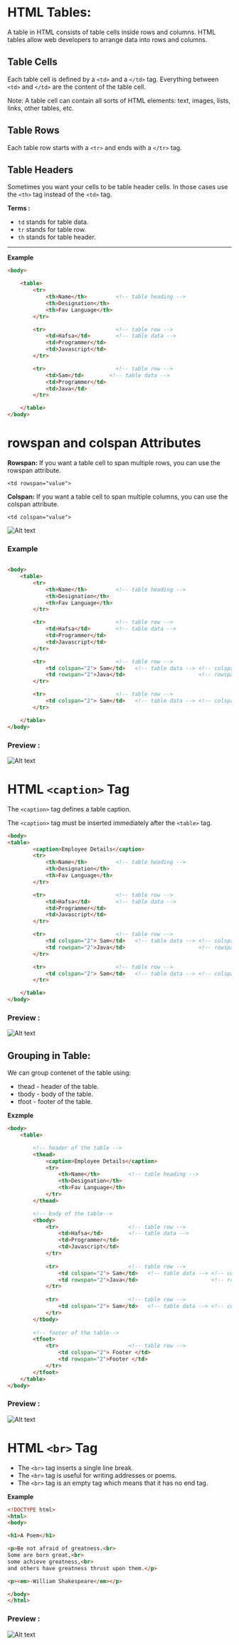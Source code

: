 # HTML Tables:
A table in HTML consists of table cells inside rows and columns.
HTML tables allow web developers to arrange data into rows and columns.

## Table Cells
Each table cell is defined by a `<td>` and a `</td>` tag.
Everything between `<td>` and `</td>` are the content of the table cell.

Note:  A table cell can contain all sorts of HTML elements: text, images, lists, links, other tables, etc.

## Table Rows
Each table row starts with a `<tr>` and ends with a `</tr>` tag.

## Table Headers
Sometimes you want your cells to be table header cells. In those cases use the `<th>` tag instead of the `<td>` tag.

**Terms :**
* `td` stands for table data.
* `tr` stands for table row.
* `th` stands for table header.

----

**Example**
```html
<body>

    <table>
        <tr>
            <th>Name</th>         <!-- table heading -->
            <th>Designation</th>
            <th>Fav Language</th>
        </tr>

        <tr>                      <!-- table row -->
            <td>Hafsa</td>        <!-- table data -->
            <td>Programmer</td>
            <td>Javascript</td>
        </tr>

        <tr>                      <!-- table row -->
            <td>Sam</td>        <!-- table data -->
            <td>Programmer</td>
            <td>Java</td>
        </tr>

    </table>
</body>
```

# rowspan and colspan Attributes
**Rowspan:** If you want a table cell to span multiple rows, you can use the rowspan attribute.

```
<td rowspan="value">
```

**Colspan:** If you want a table cell to span multiple columns, you can use the colspan attribute.

```
<td colspan="value">
```

![Alt text](/Tutorial/Images/image.png)

### **Example**
```html

<body>
    <table>
        <tr>
            <th>Name</th>         <!-- table heading -->
            <th>Designation</th>
            <th>Fav Language</th>
        </tr>

        <tr>                      <!-- table row -->
            <td>Hafsa</td>        <!-- table data -->
            <td>Programmer</td>
            <td>Javascript</td>
        </tr>

        <tr>                      <!-- table row -->
            <td colspan="2"> Sam</td>   <!-- table data --> <!-- colspan="2" means it takes 2 column spaces -->
            <td rowspan="2">Java</td>                       <!-- rowspan="2" means it takes 2 row spaces -->
        </tr>

        <tr>                      <!-- table row -->
            <td colspan="2"> Sam</td>   <!-- table data --> <!-- colspan="2" means it takes 2 column spaces -->
        </tr>

    </table>
</body>
```

### Preview :

![Alt text](/Tutorial/Images/TableSection/image-1.png)

# HTML `<caption>` Tag
The `<caption>` tag defines a table caption.

The `<caption>` tag must be inserted immediately after the `<table>` tag.

```html
<body>
<table>
        <caption>Employee Details</caption>
        <tr>
            <th>Name</th>         <!-- table heading -->
            <th>Designation</th>
            <th>Fav Language</th>
        </tr>

        <tr>                      <!-- table row -->
            <td>Hafsa</td>        <!-- table data -->
            <td>Programmer</td>
            <td>Javascript</td>
        </tr>

        <tr>                      <!-- table row -->
            <td colspan="2"> Sam</td>   <!-- table data --> <!-- colspan="2" means it takes 2 column spaces -->
            <td rowspan="2">Java</td>                       <!-- rowspan="2" means it takes 2 row spaces -->
        </tr>

        <tr>                      <!-- table row -->
            <td colspan="2"> Sam</td>   <!-- table data --> <!-- colspan="2" means it takes 2 column spaces -->
        </tr>

    </table>
</body>
```

### Preview :
![Alt text](/Tutorial/Images/TableSection/image-2.png)

## Grouping in Table:
We can group contenet of the table using:
* thead - header of the table.
* tbody - body of the table.
* tfoot - footer of the table.

**Exzmple**
```html
<body>
    <table>

        <!-- header of the table -->
        <thead>           
            <caption>Employee Details</caption>
            <tr>
                <th>Name</th>         <!-- table heading -->
                <th>Designation</th>
                <th>Fav Language</th>
            </tr>
        </thead>

        <!-- body of the table-->
        <tbody>   
            <tr>                      <!-- table row -->
                <td>Hafsa</td>        <!-- table data -->
                <td>Programmer</td>
                <td>Javascript</td>
            </tr>
    
            <tr>                      <!-- table row -->
                <td colspan="2"> Sam</td>   <!-- table data --> <!-- colspan="2" means it takes 2 column spaces -->
                <td rowspan="2">Java</td>                       <!-- rowspan="2" means it takes 2 row spaces -->
            </tr>
    
            <tr>                      <!-- table row -->
                <td colspan="2"> Sam</td>   <!-- table data --> <!-- colspan="2" means it takes 2 column spaces -->
            </tr>
        </tbody>
  
        <!-- footer of the table-->
        <tfoot> 
            <tr>                      <!-- table row -->
                <td colspan="2"> Footer </td>   
                <td rowspan="2">Footer </td> 
            </tr>
        </tfoot>
    </table>
</body>
```

### Preview :
![Alt text](/Tutorial/Images/TableSection/image-4.png)

# HTML `<br>` Tag
* The `<br>` tag inserts a single line break.
* The `<br>` tag is useful for writing addresses or poems.
* The `<br>` tag is an empty tag which means that it has no end tag.

**Example**
```html
<!DOCTYPE html>
<html>
<body>

<h1>A Poem</h1>

<p>Be not afraid of greatness.<br>
Some are born great,<br>
some achieve greatness,<br>
and others have greatness thrust upon them.</p>

<p><em>-William Shakespeare</em></p>

</body>
</html>
```

### Preview :
![Alt text](/Tutorial/Images/TableSection/image-3.png)
